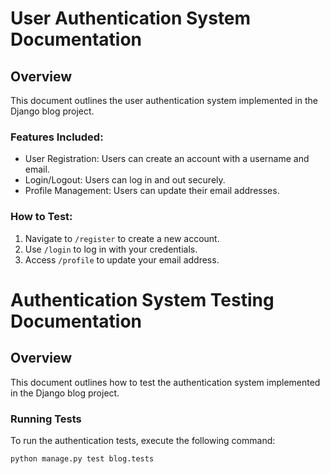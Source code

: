 # User Authentication System Documentation

## Overview
This document outlines the user authentication system implemented in the Django blog project.

### Features Included:
- User Registration: Users can create an account with a username and email.
- Login/Logout: Users can log in and out securely.
- Profile Management: Users can update their email addresses.

### How to Test:
1. Navigate to `/register` to create a new account.
2. Use `/login` to log in with your credentials.
3. Access `/profile` to update your email address.

# Authentication System Testing Documentation

## Overview
This document outlines how to test the authentication system implemented in the Django blog project.

### Running Tests
To run the authentication tests, execute the following command:
```bash
python manage.py test blog.tests
